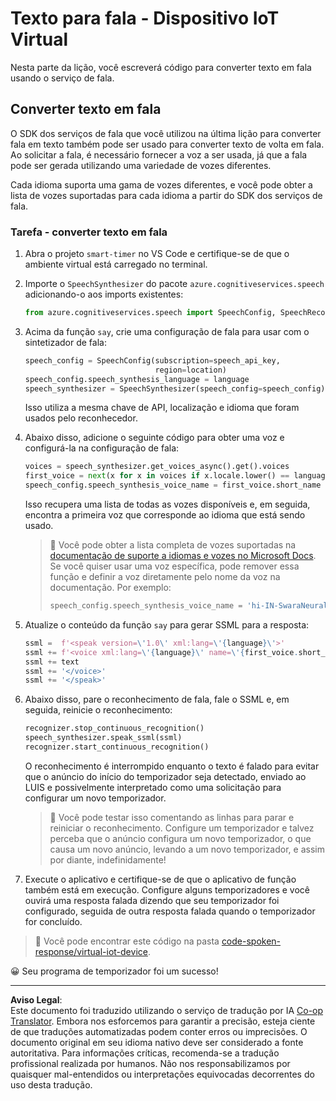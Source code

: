 <!--
CO_OP_TRANSLATOR_METADATA:
{
  "original_hash": "7966848a1f870e4c42edb4db67b13c57",
  "translation_date": "2025-08-28T02:55:20+00:00",
  "source_file": "6-consumer/lessons/3-spoken-feedback/virtual-device-text-to-speech.md",
  "language_code": "br"
}
-->
# Texto para fala - Dispositivo IoT Virtual

Nesta parte da lição, você escreverá código para converter texto em fala usando o serviço de fala.

## Converter texto em fala

O SDK dos serviços de fala que você utilizou na última lição para converter fala em texto também pode ser usado para converter texto de volta em fala. Ao solicitar a fala, é necessário fornecer a voz a ser usada, já que a fala pode ser gerada utilizando uma variedade de vozes diferentes.

Cada idioma suporta uma gama de vozes diferentes, e você pode obter a lista de vozes suportadas para cada idioma a partir do SDK dos serviços de fala.

### Tarefa - converter texto em fala

1. Abra o projeto `smart-timer` no VS Code e certifique-se de que o ambiente virtual está carregado no terminal.

1. Importe o `SpeechSynthesizer` do pacote `azure.cognitiveservices.speech` adicionando-o aos imports existentes:

    ```python
    from azure.cognitiveservices.speech import SpeechConfig, SpeechRecognizer, SpeechSynthesizer
    ```

1. Acima da função `say`, crie uma configuração de fala para usar com o sintetizador de fala:

    ```python
    speech_config = SpeechConfig(subscription=speech_api_key,
                                 region=location)
    speech_config.speech_synthesis_language = language
    speech_synthesizer = SpeechSynthesizer(speech_config=speech_config)
    ```

    Isso utiliza a mesma chave de API, localização e idioma que foram usados pelo reconhecedor.

1. Abaixo disso, adicione o seguinte código para obter uma voz e configurá-la na configuração de fala:

    ```python
    voices = speech_synthesizer.get_voices_async().get().voices
    first_voice = next(x for x in voices if x.locale.lower() == language.lower())
    speech_config.speech_synthesis_voice_name = first_voice.short_name
    ```

    Isso recupera uma lista de todas as vozes disponíveis e, em seguida, encontra a primeira voz que corresponde ao idioma que está sendo usado.

    > 💁 Você pode obter a lista completa de vozes suportadas na [documentação de suporte a idiomas e vozes no Microsoft Docs](https://docs.microsoft.com/azure/cognitive-services/speech-service/language-support?WT.mc_id=academic-17441-jabenn#text-to-speech). Se você quiser usar uma voz específica, pode remover essa função e definir a voz diretamente pelo nome da voz na documentação. Por exemplo:
    >
    > ```python
    > speech_config.speech_synthesis_voice_name = 'hi-IN-SwaraNeural'
    > ```

1. Atualize o conteúdo da função `say` para gerar SSML para a resposta:

    ```python
    ssml =  f'<speak version=\'1.0\' xml:lang=\'{language}\'>'
    ssml += f'<voice xml:lang=\'{language}\' name=\'{first_voice.short_name}\'>'
    ssml += text
    ssml += '</voice>'
    ssml += '</speak>'
    ```

1. Abaixo disso, pare o reconhecimento de fala, fale o SSML e, em seguida, reinicie o reconhecimento:

    ```python
    recognizer.stop_continuous_recognition()
    speech_synthesizer.speak_ssml(ssml)
    recognizer.start_continuous_recognition()
    ```

    O reconhecimento é interrompido enquanto o texto é falado para evitar que o anúncio do início do temporizador seja detectado, enviado ao LUIS e possivelmente interpretado como uma solicitação para configurar um novo temporizador.

    > 💁 Você pode testar isso comentando as linhas para parar e reiniciar o reconhecimento. Configure um temporizador e talvez perceba que o anúncio configura um novo temporizador, o que causa um novo anúncio, levando a um novo temporizador, e assim por diante, indefinidamente!

1. Execute o aplicativo e certifique-se de que o aplicativo de função também está em execução. Configure alguns temporizadores e você ouvirá uma resposta falada dizendo que seu temporizador foi configurado, seguida de outra resposta falada quando o temporizador for concluído.

> 💁 Você pode encontrar este código na pasta [code-spoken-response/virtual-iot-device](../../../../../6-consumer/lessons/3-spoken-feedback/code-spoken-response/virtual-iot-device).

😀 Seu programa de temporizador foi um sucesso!

---

**Aviso Legal**:  
Este documento foi traduzido utilizando o serviço de tradução por IA [Co-op Translator](https://github.com/Azure/co-op-translator). Embora nos esforcemos para garantir a precisão, esteja ciente de que traduções automatizadas podem conter erros ou imprecisões. O documento original em seu idioma nativo deve ser considerado a fonte autoritativa. Para informações críticas, recomenda-se a tradução profissional realizada por humanos. Não nos responsabilizamos por quaisquer mal-entendidos ou interpretações equivocadas decorrentes do uso desta tradução.